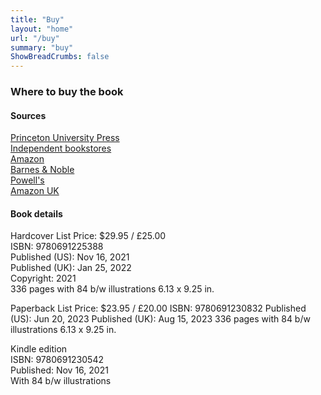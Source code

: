 ```yaml
---
title: "Buy"
layout: "home"
url: "/buy"
summary: "buy"
ShowBreadCrumbs: false
---
```


### Where to buy the book

#### Sources

[Princeton University Press](https://press.princeton.edu/books/hardcover/9780691225388/the-essence-of-software)  
[Independent bookstores](https://www.indiebound.org/book/9780691225388)  
[Amazon](https://www.amazon.com/Essence-Software-Concepts-Matter-Design/dp/0691225389)  
[Barnes & Noble](https://www.barnesandnoble.com/w/the-essence-of-software-daniel-jackson/1139308059)  
[Powell's](https://www.powells.com/book/the-essence-of-software-9780691225388)  
[Amazon UK](https://www.amazon.co.uk/Essence-Software-Concepts-Matter-Design/dp/0691225389)

#### Book details

Hardcover
List Price: $29.95 / £25.00  
ISBN: 9780691225388  
Published (US): Nov 16, 2021  
Published (UK): Jan 25, 2022  
Copyright: 2021  
336 pages with 84 b/w illustrations
6.13 x 9.25 in.

Paperback
List Price: $23.95 / £20.00
ISBN: 9780691230832 
Published (US): Jun 20, 2023
Published (UK): Aug 15, 2023
336 pages with 84 b/w illustrations
6.13 x 9.25 in.

Kindle edition  
ISBN: 9780691230542  
Published: Nov 16, 2021  
With 84 b/w illustrations



